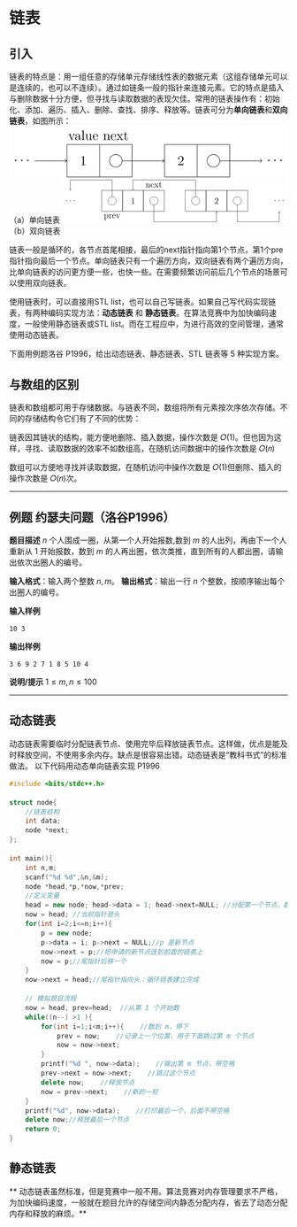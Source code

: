 # 链表
## 引入
链表的特点是：用一组任意的存储单元存储线性表的数据元素（这组存储单元可以是连续的，也可以不连续）。通过如链条一般的指针来连接元素。它的特点是插入与删除数据十分方便，但寻找与读取数据的表现欠佳。常用的链表操作有：初始化、添加、遍历、插入、删除、查找、排序、释放等。链表可分为**单向链表**和**双向链表**，如图所示：
![输入图片说明](/imgs/2025-10-29/7crkDek0ajYRGhJh.svg+xml)
（a）单向链表
![输入图片说明](/imgs/2025-10-29/T79Lx0sJ8LJEdt3O.png)
（b）双向链表

链表一般是循环的，各节点首尾相接，最后的next指针指向第1个节点，第1个pre指针指向最后一个节点。单向链表只有一个遍历方向，双向链表有两个遍历方向，比单向链表的访问更方便一些，也快一些。在需要频繁访问前后几个节点的场景可以使用双向链表。

使用链表时，可以直接用STL list，也可以自己写链表。如果自己写代码实现链表，有两种编码实现方法：**动态链表** 和 **静态链表**。在算法竞赛中为加快编码速度，一般使用静态链表或STL list。而在工程应中，为进行高效的空间管理，通常使用动态链表。

下面用例题洛谷 P1996，给出动态链表、静态链表、STL 链表等 5 种实现方案。

## 与数组的区别

链表和数组都可用于存储数据。与链表不同，数组将所有元素按次序依次存储。不同的存储结构令它们有了不同的优势：

链表因其链状的结构，能方便地删除、插入数据，操作次数是 𝑂(1)。但也因为这样，寻找、读取数据的效率不如数组高，在随机访问数据中的操作次数是 𝑂(𝑛)

数组可以方便地寻找并读取数据，在随机访问中操作次数是 𝑂(1)但删除、插入的操作次数是 𝑂(𝑛)次。

---
## 例题  约瑟夫问题（洛谷P1996）
**题目描述**
$n$ 个人围成一圈，从第一个人开始报数,数到 $m$ 的人出列，再由下一个人重新从 $1$ 开始报数，数到 $m$ 的人再出圈，依次类推，直到所有的人都出圈，请输出依次出圈人的编号。



**输入格式**：输入两个整数 $n,m$。
**输出格式**：输出一行 $n$ 个整数，按顺序输出每个出圈人的编号。

**输入样例**
```
10 3
```

**输出样例**
```
3 6 9 2 7 1 8 5 10 4
```

**说明/提示**
$1 \le m, n \le 100$

---


## 动态链表
动态链表需要临时分配链表节点、使用完毕后释放链表节点。这样做，优点是能及时释放空间，不使用多余内存。缺点是很容易出错。动态链表是“教科书式”的标准做法。
以下代码用动态单向链表实现 P1996
```C++
#include <bits/stdc++.h>

struct node{
	//链表结构
	int data;
	node *next;
};

int main(){
	int n,m;
	scanf("%d %d",&n,&m);
	node *head,*p,*now,*prev;
	//定义变量
	head = new node; head->data = 1; head->next=NULL; //分配第一个节点，数据置为 1
	now = head; //当前指针是头
	for(int i=2;i<=n;i++){
		p = new node;
		p->data = i; p->next = NULL;//p 是新节点
		now->next = p;//把申请的新节点连到前面的链表上
		now = p;//尾指针后移一个
	}
	now->next = head;//尾指针指向头：循环链表建立完成

	// 模拟题目流程
	now = head, prev=head;  //从第 1 个开始数
	while((n--) >1 ){
		for(int i=1;i<m;i++){    //数到 m，停下
			prev = now;    //记录上一个位置，用于下面跳过第 m 个节点
			now = now->next;
		}
		printf("%d ", now->data);    //输出第 m 节点，带空格
		prev->next = now->next;    //跳过这个节点
		delete now;    //释放节点
		now = prev->next;    //新的一轮
	}
	printf("%d", now->data);    //打印最后一个，后面不带空格
	delete now;//释放最后一个节点
	return 0;
}
```


## 静态链表
** 动态链表虽然标准，但是竞赛中一般不用。算法竞赛对内存管理要求不严格，为加快编码速度，一般就在题目允许的存储空间内静态分配内存，省去了动态分配内存和释放的麻烦。**


<!--stackedit_data:
eyJoaXN0b3J5IjpbLTE1OTE0ODA4NzgsMTk3NTMwNjAyNiwyMT
QxMTUyNzAzLDg3MTkxMDY5MSwxMjAzNTgzNzExLDI3MzYyNDQw
NiwxMDc5Nzc0NjA3LC0xODU5Nzk1NTVdfQ==
-->
